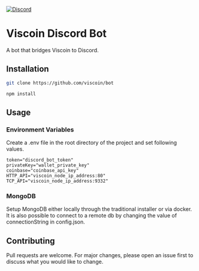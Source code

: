 [![Discord](https://img.shields.io/discord/840244262615515148?label=Viscoin&logo=discord&style=for-the-badge)](https://discord.gg/viscoin)

# Viscoin Discord Bot

A bot that bridges Viscoin to Discord.

## Installation
```bash
git clone https://github.com/viscoin/bot
```
```bash
npm install
```

## Usage

### Environment Variables

Create a .env file in the root directory of the project and set following values.
```
token="discord_bot_token"
privateKey="wallet_private_key"
coinbase="coinbase_api_key"
HTTP_API="viscoin_node_ip_address:80"
TCP_API="viscoin_node_ip_address:9332"
```

### MongoDB

Setup MongoDB either locally through the traditional installer or via docker. It is also possible to connect to a remote db by changing the value of connectionString in config.json.

## Contributing
Pull requests are welcome. For major changes, please open an issue first to discuss what you would like to change.